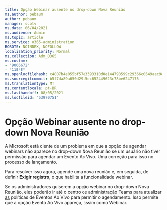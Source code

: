 ```yaml
---
title: Opção Webinar ausente no drop-down Nova Reunião
ms.author: pebaum
author: pebaum
manager: scotv
ms.date: 06/04/2021
ms.audience: Admin
ms.topic: article
ms.service: o365-administration
ROBOTS: NOINDEX, NOFOLLOW
localization_priority: Normal
ms.collection: Adm_O365
ms.custom:
- "9006672"
- "11545"
ms.openlocfilehash: c4807b4e055bf57e3393310d0e144798599c29366c0649aac989b1f802f51c76
ms.sourcegitcommit: b5f7da89a650d2915dc652449623c78be6247175
ms.translationtype: MT
ms.contentlocale: pt-BR
ms.lasthandoff: 08/05/2021
ms.locfileid: "53970751"
---
```

# <a name="webinar-option-missing-in-new-meeting-drop-down"></a>Opção Webinar ausente no drop-down Nova Reunião

A Microsoft está ciente de um problema em que a opção  de agendar webinars não aparece no drop-down Nova Reunião se um usuário não tiver permissão para agendar um Evento Ao Vivo. Uma correção para isso no processo de lançamento.

Para resolver isso agora, agende uma nova reunião e, em seguida, de definir **Exigir registro**, o que habilita a funcionalidade webinar.

Se os administradores quiserem a  opção webinar no drop-down Nova Reunião, eles poderão ir até o centro de administração Teams para atualizar [as](https://admin.teams.microsoft.com/policies/broadcasts) políticas de Eventos Ao Vivo para permitir o agendamento. Isso permite que a opção Evento Ao Vivo apareça, assim como Webinar.
